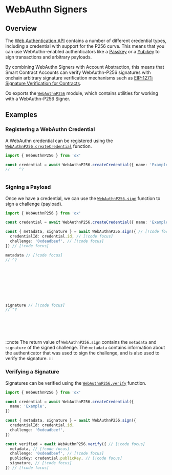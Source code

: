 # WebAuthn Signers

## Overview

The [Web Authentication API](https://developer.mozilla.org/en-US/docs/Web/API/Web_Authentication_API) contains a number of different credential types, including a credential with support for the P256 curve. This means that you can use WebAuthn-enabled authenticators like a [Passkey](https://passkeys.dev) or a [Yubikey](https://en.wikipedia.org/wiki/YubiKey) to sign transactions and arbitrary payloads. 

By combining WebAuthn Signers with Account Abstraction, this means that Smart Contract Accounts can verify WebAuthn-P256 signatures with onchain arbitrary signature verification mechanisms such as [EIP-1271: Signature Verification for Contracts](https://eips.ethereum.org/EIPS/eip-1271).

Ox exports the [`WebAuthnP256`](/api/WebAuthnP256) module, which contains utilities for working with a WebAuthn-P256 Signer.

## Examples

### Registering a WebAuthn Credential

A WebAuthn credential can be registered using the [`WebAuthnP256.createCredential`](/api/WebAuthnP256/createCredential) function.

```ts twoslash
import { WebAuthnP256 } from 'ox'

const credential = await WebAuthnP256.createCredential({ name: 'Example' }) // [!code focus]
//    ^?



```

### Signing a Payload

Once we have a credential, we can use the [`WebAuthnP256.sign`](/api/WebAuthnP256/sign) function to sign a challenge (payload).

```ts twoslash
import { WebAuthnP256 } from 'ox'

const credential = await WebAuthnP256.createCredential({ name: 'Example' })

const { metadata, signature } = await WebAuthnP256.sign({ // [!code focus]
  credentialId: credential.id, // [!code focus]
  challenge: '0xdeadbeef', // [!code focus]
}) // [!code focus]

metadata // [!code focus]
// ^?









signature // [!code focus]
// ^?







```

:::note
The return value of `WebAuthnP256.sign` contains the `metadata` and `signature` of the signed challenge. The `metadata` contains information about the authenticator that was used to sign the challenge, and is also used to verify the signature.
:::

### Verifying a Signature

Signatures can be verified using the [`WebAuthnP256.verify`](/api/WebAuthnP256/verify) function.

```ts twoslash
import { WebAuthnP256 } from 'ox'

const credential = await WebAuthnP256.createCredential({
  name: 'Example',
})

const { metadata, signature } = await WebAuthnP256.sign({
  credentialId: credential.id,
  challenge: '0xdeadbeef',
})

const verified = await WebAuthnP256.verify({ // [!code focus]
  metadata, // [!code focus]
  challenge: '0xdeadbeef', // [!code focus]
  publicKey: credential.publicKey, // [!code focus]
  signature, // [!code focus]
}) // [!code focus]
```



